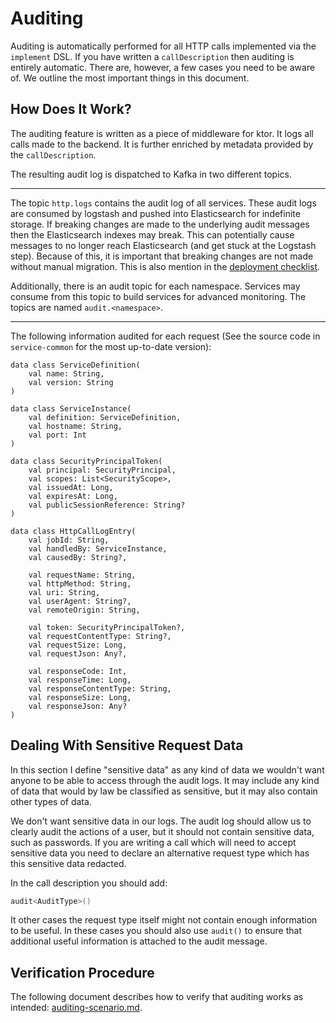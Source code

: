 # Auditing

Auditing is automatically performed for all HTTP calls implemented via the
`implement` DSL. If you have written a `callDescription` then auditing is
entirely automatic. There are, however, a few cases you need to be aware of.
We outline the most important things in this document.

## How Does It Work?

The auditing feature is written as a piece of middleware for ktor. It logs all
calls made to the backend. It is further enriched by metadata provided by the
`callDescription`.

The resulting audit log is dispatched to Kafka in two different topics. 

---

The topic `http.logs` contains the audit log of all services. These audit
logs are consumed by logstash and pushed into Elasticsearch for indefinite
storage. If breaking changes are made to the underlying audit messages then
the Elasticsearch indexes may break. This can potentially cause messages to no
longer reach Elasticsearch (and get stuck at the Logstash step). Because of
this, it is important that breaking changes are not made without manual
migration. This is also mention in the [deployment checklist](./deployment.md).

Additionally, there is an audit topic for each namespace. Services may consume
from this topic to build services for advanced monitoring. The topics are named
`audit.<namespace>`.

---

The following information audited for each request (See the source code in
`service-common` for the most up-to-date version):

```
data class ServiceDefinition(
    val name: String, 
    val version: String
)

data class ServiceInstance(
    val definition: ServiceDefinition, 
    val hostname: String, 
    val port: Int
)

data class SecurityPrincipalToken(
    val principal: SecurityPrincipal,
    val scopes: List<SecurityScope>,
    val issuedAt: Long,
    val expiresAt: Long,
    val publicSessionReference: String?
)

data class HttpCallLogEntry(
    val jobId: String,
    val handledBy: ServiceInstance,
    val causedBy: String?,

    val requestName: String,
    val httpMethod: String,
    val uri: String,
    val userAgent: String?,
    val remoteOrigin: String,

    val token: SecurityPrincipalToken?,
    val requestContentType: String?,
    val requestSize: Long,
    val requestJson: Any?,

    val responseCode: Int,
    val responseTime: Long,
    val responseContentType: String,
    val responseSize: Long,
    val responseJson: Any?
)
```

## Dealing With Sensitive Request Data

In this section I define "sensitive data" as any kind of data we wouldn't
want anyone to be able to access through the audit logs. It may include any
kind of data that would by law be classified as sensitive, but it may also
contain other types of data.

We don't want sensitive data in our logs. The audit log should allow us to
clearly audit the actions of a user, but it should not contain sensitive data,
such as passwords. If you are writing a call which will need to accept sensitive
data you need to declare an alternative request type which has this sensitive
data redacted. 

In the call description you should add:

```kotlin
audit<AuditType>()
```

It other cases the request type itself might not contain enough information
to be useful. In these cases you should also use `audit()` to ensure that
additional useful information is attached to the audit message.

## Verification Procedure

The following document describes how to verify that auditing works as intended:
[auditing-scenario.md](auditing-scenario.md).
